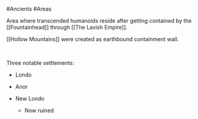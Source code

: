 #Ancients #Areas 








Area where transcended humanoids reside after getting contained by the [[Fountainhead]] through [[The Lavish Empire]]. 

[[Hollow Mountains]]  were created as earthbound containment wall.

 

Three notable settlements:

-   Londo

-   Anor

-   New Londo

    -   Now ruined
